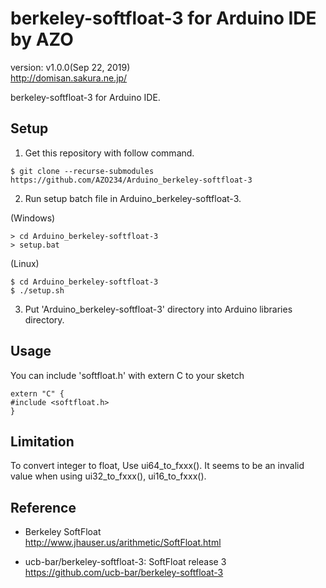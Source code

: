 berkeley-softfloat-3 for Arduino IDE by AZO
===========================================
version: v1.0.0(Sep 22, 2019)  
http://domisan.sakura.ne.jp/

berkeley-softfloat-3 for Arduino IDE.

Setup
-----

1. Get this repository with follow command.

```
$ git clone --recurse-submodules https://github.com/AZO234/Arduino_berkeley-softfloat-3
```

2. Run setup batch file in Arduino_berkeley-softfloat-3.

(Windows)
```
> cd Arduino_berkeley-softfloat-3
> setup.bat
```

(Linux)
```
$ cd Arduino_berkeley-softfloat-3
$ ./setup.sh
```

3. Put 'Arduino_berkeley-softfloat-3' directory into Arduino libraries directory.

Usage
-----

You can include 'softfloat.h' with extern C to your sketch 

```
extern "C" {
#include <softfloat.h>
}
```

Limitation
----------

To convert integer to float, Use ui64_to_fxxx().
It seems to be an invalid value when using ui32_to_fxxx(), ui16_to_fxxx().

Reference
---------
- Berkeley SoftFloat  
http://www.jhauser.us/arithmetic/SoftFloat.html

- ucb-bar/berkeley-softfloat-3: SoftFloat release 3  
https://github.com/ucb-bar/berkeley-softfloat-3

